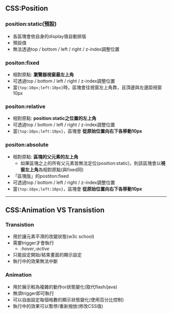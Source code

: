 ## CSS:Position

### position:static(預設)    
* 各區塊會依自身的display值自動排版    
* 預設值
* 無法透過top / bottom / left / right / z-index調整位置

### positon:fixed     
* 相對原點: **瀏覽器視窗最左上角**
* 可透過top / bottom / left / right / z-index調整位置
* 當`{top:10px;left:10px}`時，區塊會往視窗左上角靠，且頂邊與左邊距視窗10px

### positon:relative      
* 相對原點: **position:static之位置的左上角** 
* 可透過top / bottom / left / right / z-index調整位置
* 當`{top:10px;left:10px}`，區塊會 **從原始位置向右下各移動10px**

### positon:absolute
* 相對原點: **區塊的父元素的左上角** 
    * 如果區塊之上的所有父元素皆無法定位(position:static)，則該區塊會以**視窗左上角**為相對原點(與fixed同)
* 「區塊版」的postiton:fixed
* 可透過top / bottom / left / right / z-index調整位置
* 當`{top:10px;left:10px}`，區塊會 **從原始位置向右下各移動10px** 

---

## CSS:Animation VS Transistion

### Transistion

* 用於讓元素平滑的改變狀態(w3c school)
* 需要trigger才會執行  
    * _:hover_,_:active_
* 只能設定開始/結束畫面的顯示設定
* 執行中的效果無法中斷

### Animation
* 用於展示較為複雜的動作or狀態變化(取代flash/java)
* 無須trigger即可執行
* 可以自由設定每個格數的顯示狀態變化(使用百分比控制)
* 執行中的效果可以暫停/重新撥放(修改CSS值)

